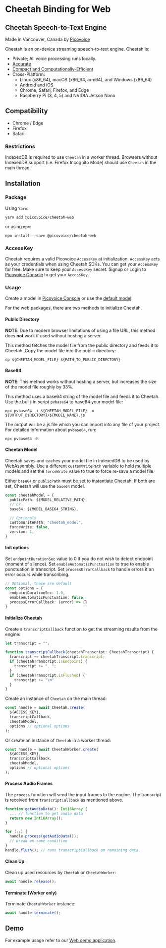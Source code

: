 # Cheetah Binding for Web

## Cheetah Speech-to-Text Engine

Made in Vancouver, Canada by [Picovoice](https://picovoice.ai)

Cheetah is an on-device streaming speech-to-text engine. Cheetah is:

- Private; All voice processing runs locally.
- [Accurate](https://picovoice.ai/docs/benchmark/stt/)
- [Compact and Computationally-Efficient](https://github.com/Picovoice/speech-to-text-benchmark#rtf)
- Cross-Platform:
    - Linux (x86_64), macOS (x86_64, arm64), and Windows (x86_64)
    - Android and iOS
    - Chrome, Safari, Firefox, and Edge
    - Raspberry Pi (3, 4, 5) and NVIDIA Jetson Nano

## Compatibility

- Chrome / Edge
- Firefox
- Safari

### Restrictions

IndexedDB is required to use `Cheetah` in a worker thread. Browsers without IndexedDB support
(i.e. Firefox Incognito Mode) should use `Cheetah` in the main thread.

## Installation

### Package

Using `Yarn`:

```console
yarn add @picovoice/cheetah-web
```

or using `npm`:

```console
npm install --save @picovoice/cheetah-web
```

### AccessKey

Cheetah requires a valid Picovoice `AccessKey` at initialization. `AccessKey` acts as your credentials when using Cheetah SDKs.
You can get your `AccessKey` for free. Make sure to keep your `AccessKey` secret.
Signup or Login to [Picovoice Console](https://console.picovoice.ai/) to get your `AccessKey`.

### Usage

Create a model in [Picovoice Console](https://console.picovoice.ai/) or use the [default model](https://github.com/Picovoice/cheetah/tree/master/lib/common).

For the web packages, there are two methods to initialize Cheetah.

#### Public Directory

**NOTE**: Due to modern browser limitations of using a file URL, this method does __not__ work if used without hosting a server.

This method fetches the model file from the public directory and feeds it to Cheetah. Copy the model file into the public directory:

```console
cp ${CHEETAH_MODEL_FILE} ${PATH_TO_PUBLIC_DIRECTORY}
```

#### Base64

**NOTE**: This method works without hosting a server, but increases the size of the model file roughly by 33%.

This method uses a base64 string of the model file and feeds it to Cheetah. Use the built-in script `pvbase64` to
base64 your model file:

```console
npx pvbase64 -i ${CHEETAH_MODEL_FILE} -o ${OUTPUT_DIRECTORY}/${MODEL_NAME}.js
```

The output will be a js file which you can import into any file of your project. For detailed information about `pvbase64`,
run:

```console
npx pvbase64 -h
```

#### Cheetah Model

Cheetah saves and caches your model file in IndexedDB to be used by WebAssembly. Use a different `customWritePath` variable
to hold multiple models and set the `forceWrite` value to true to force re-save a model file.

Either `base64` or `publicPath` must be set to instantiate Cheetah. If both are set, Cheetah will use the `base64` model.

```typescript
const cheetahModel = {
  publicPath: ${MODEL_RELATIVE_PATH},
  // or
  base64: ${MODEL_BASE64_STRING},

  // Optionals
  customWritePath: "cheetah_model",
  forceWrite: false,
  version: 1,
}
```

#### Init options

Set `endpointDurationSec` value to 0 if you do not wish to detect endpoint (moment of silence). Set `enableAutomaticPunctuation` to
true to enable  punctuation in transcript. Set `processErrorCallback` to handle errors if an error occurs while transcribing.

```typescript
// Optional, these are default
const options = {
  endpointDurationSec: 1.0,
  enableAutomaticPunctuation: false,
  processErrorCallback: (error) => {}
}
```

#### Initialize Cheetah

Create a `transcriptCallback` function to get the streaming results
from the engine:

```typescript
let transcript = "";

function transcriptCallback(cheetahTranscript: CheetahTranscript) {
  transcript += cheetahTranscript.transcript;
  if (cheetahTranscript.isEndpoint) {
    transcript += ". ";
  }
  if (cheetahTranscript.isFlushed) {
    transcript += "\n"
  }
}
```

Create an instance of `Cheetah` on the main thread:

```typescript
const handle = await Cheetah.create(
  ${ACCESS_KEY},
  transcriptCallback,
  cheetahModel,
  options // optional options
);
```

Or create an instance of `Cheetah` in a worker thread:

```typescript
const handle = await CheetahWorker.create(
  ${ACCESS_KEY},
  transcriptCallback,
  cheetahModel,
  options // optional options
);
```

#### Process Audio Frames

The `process` function will send the input frames to the engine.
The transcript is received from `transcriptCallback` as mentioned above.

```typescript
function getAudioData(): Int16Array {
  ... // function to get audio data
  return new Int16Array();
}

for (;;) {
  handle.process(getAudioData());
  // break on some condition
}
handle.flush(); // runs transcriptCallback on remaining data.
```

#### Clean Up

Clean up used resources by `Cheetah` or `CheetahWorker`:

```typescript
await handle.release();
```

#### Terminate (Worker only)

Terminate `CheetahWorker` instance:

```typescript
await handle.terminate();
```

## Demo

For example usage refer to our [Web demo application](https://github.com/Picovoice/cheetah/tree/master/demo/web).
